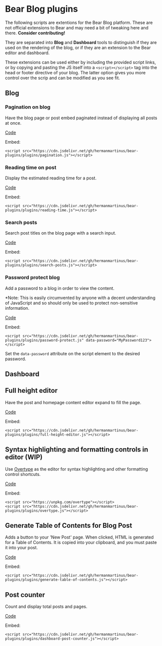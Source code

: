 # Bear Blog plugins

The following scripts are extentions for the Bear Blog platform. These are not official extensions to Bear and may need a bit of tweaking here and there. **Consider contributing!**

They are separated into **Blog** and **Dashboard** tools to distinguish if they are used on the rendering of the blog, or if they are an extension to the Bear editor and dashboard. 

These extensions can be used either by including the provided script links, or by copying and pasting the JS itself into a `<script></script>` tag into the head or footer directive of your blog. The latter option gives you more control over the scrip and can be modified as you see fit. 

## Blog

### Pagination on blog

Have the blog page or post embed paginated instead of displaying all posts at once. 

[Code](/plugins/pagination.js)

Embed:
```
<script src="https://cdn.jsdelivr.net/gh/hermanmartinus/bear-plugins/plugins/pagination.js"></script>
```

### Reading time on post

Display the estimated reading time for a post.

[Code](/plugins/reading-time.js)

Embed:
```
<script src="https://cdn.jsdelivr.net/gh/hermanmartinus/bear-plugins/plugins/reading-time.js"></script>
```

### Search posts

Search post titles on the blog page with a search input. 

[Code](/plugins/search-posts.js)

Embed:
```
<script src="https://cdn.jsdelivr.net/gh/hermanmartinus/bear-plugins/plugins/search-posts.js"></script>
```

### Password protect blog

Add a password to a blog in order to view the content.

*Note: This is easily circumvented by anyone with a decent understanding of JavaScript and so should only be used to protect non-sensitive information. 

[Code](/plugins/password-protect.js)

Embed:
```
<script src="https://cdn.jsdelivr.net/gh/hermanmartinus/bear-plugins/plugins/password-protect.js" data-password="MyPassword123"></script>
```

Set the `data-password` attribute on the script element to the desired password. 


## Dashboard

## Full height editor

Have the post and homepage content editor expand to fill the page. 

[Code](/plugins/full-height-editor.js)

Embed:
```
<script src="https://cdn.jsdelivr.net/gh/hermanmartinus/bear-plugins/plugins/full-height-editor.js"></script>
```

## Syntax highlighting and formatting controls in editor (WIP)

Use [Overtype](https://overtype.dev) as the editor for syntax highlighting and other formatting control shortcuts.

[Code](/plugins/overtype.js)

Embed:
```
<script src="https://unpkg.com/overtype"></script>
<script src="https://cdn.jsdelivr.net/gh/hermanmartinus/bear-plugins/plugins/overtype.js"></script>
```

## Generate Table of Contents for Blog Post
Adds a button to your 'New Post' page. When clicked, HTML is generated for a Table of Contents. It is copied into your clipboard, and you must paste it into your post.

[Code](/plugins/generate-table-of-contents.js)

Embed:
```
<script src="https://cdn.jsdelivr.net/gh/hermanmartinus/bear-plugins/plugins/generate-table-of-contents.js"></script>
```

## Post counter

Count and display total posts and pages.

[Code](/plugins/dashboard-post-counter.js)

Embed:
```
<script src="https://cdn.jsdelivr.net/gh/hermanmartinus/bear-plugins/plugins/dashboard-post-counter.js"></script>
```

